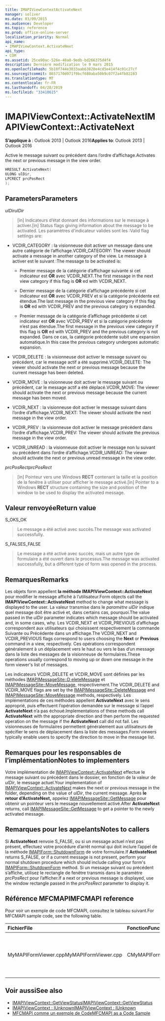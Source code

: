 ```yaml
---
title: IMAPIViewContextActivateNext
manager: soliver
ms.date: 03/09/2015
ms.audience: Developer
ms.topic: reference
ms.prod: office-online-server
localization_priority: Normal
api_name:
- IMAPIViewContext.ActivateNext
api_type:
- COM
ms.assetid: 25ce90ac-526e-48a0-9edb-bd266375d4f4
description: Dernière modification le 9 mars 2015
ms.openlocfilehash: 5b10f744e3033aab63820e4cd5e414f4c01c27cf
ms.sourcegitcommit: 8657170d071f9bcf680aba50b9c07f2a4fb82283
ms.translationtype: MT
ms.contentlocale: fr-FR
ms.lasthandoff: 04/28/2019
ms.locfileid: "33410615"
---
```

# <a name="imapiviewcontextactivatenext"></a><span data-ttu-id="e9f91-103">IMAPIViewContext::ActivateNext</span><span class="sxs-lookup"><span data-stu-id="e9f91-103">IMAPIViewContext::ActivateNext</span></span>

<span data-ttu-id="e9f91-104">**S’applique à** : Outlook 2013 | Outlook 2016</span><span class="sxs-lookup"><span data-stu-id="e9f91-104">**Applies to**: Outlook 2013 | Outlook 2016</span></span> 
  
<span data-ttu-id="e9f91-105">Active le message suivant ou précédent dans l’ordre d’affichage.</span><span class="sxs-lookup"><span data-stu-id="e9f91-105">Activates the next or previous message in the view order.</span></span> 
  
```cpp
HRESULT ActivateNext(
ULONG ulDir,
LPCRECT prcPosRect
);
```

## <a name="parameters"></a><span data-ttu-id="e9f91-106">Parameters</span><span class="sxs-lookup"><span data-stu-id="e9f91-106">Parameters</span></span>

<span data-ttu-id="e9f91-107">_ulDir_</span><span class="sxs-lookup"><span data-stu-id="e9f91-107">_ulDir_</span></span>
  
> <span data-ttu-id="e9f91-108">[in] Indicateurs d’état donnant des informations sur le message à activer.</span><span class="sxs-lookup"><span data-stu-id="e9f91-108">[in] Status flags giving information about the message to be activated.</span></span> <span data-ttu-id="e9f91-109">Les paramètres d’indicateur valides sont les :</span><span class="sxs-lookup"><span data-stu-id="e9f91-109">Valid flag settings are:</span></span>
    
  - <span data-ttu-id="e9f91-110">VCDIR_CATEGORY : la visionneuse doit activer un message dans une autre catégorie de l’affichage.</span><span class="sxs-lookup"><span data-stu-id="e9f91-110">VCDIR_CATEGORY: The viewer should activate a message in another category of the view.</span></span> <span data-ttu-id="e9f91-111">Le message à activer est le suivant :</span><span class="sxs-lookup"><span data-stu-id="e9f91-111">The message to be activated is:</span></span> 
        
    - <span data-ttu-id="e9f91-112">Premier message de la catégorie d’affichage suivante si cet indicateur est **OR** avec VCDIR_NEXT.</span><span class="sxs-lookup"><span data-stu-id="e9f91-112">The first message in the next view category if this flag is **OR** ed with VCDIR_NEXT.</span></span> 
        
    - <span data-ttu-id="e9f91-113">Dernier message de la catégorie d’affichage précédente si cet indicateur est **OR** avec VCDIR_PREV et si la catégorie précédente est étendue.</span><span class="sxs-lookup"><span data-stu-id="e9f91-113">The last message in the previous view category if this flag is **OR** ed with VCDIR_PREV and the previous category is expanded.</span></span> 
        
    - <span data-ttu-id="e9f91-114">Premier message de la catégorie d’affichage précédente si cet indicateur est **OR** avec VCDIR_PREV et si la catégorie précédente n’est pas étendue.</span><span class="sxs-lookup"><span data-stu-id="e9f91-114">The first message in the previous view category if this flag is **OR** ed with VCDIR_PREV and the previous category is not expanded.</span></span> <span data-ttu-id="e9f91-115">Dans ce cas, la catégorie précédente subit une expansion automatique.</span><span class="sxs-lookup"><span data-stu-id="e9f91-115">In this case the previous category undergoes automatic expansion.</span></span> 
        
  - <span data-ttu-id="e9f91-116">VCDIR_DELETE : la visionneuse doit activer le message suivant ou précédent, car le message actif a été supprimé.</span><span class="sxs-lookup"><span data-stu-id="e9f91-116">VCDIR_DELETE: The viewer should activate the next or previous message because the current message has been deleted.</span></span> 
        
  - <span data-ttu-id="e9f91-117">VCDIR_MOVE : la visionneuse doit activer le message suivant ou précédent, car le message actif a été déplacé.</span><span class="sxs-lookup"><span data-stu-id="e9f91-117">VCDIR_MOVE: The viewer should activate the next or previous message because the current message has been moved.</span></span> 
        
  - <span data-ttu-id="e9f91-118">VCDIR_NEXT : la visionneuse doit activer le message suivant dans l’ordre d’affichage.</span><span class="sxs-lookup"><span data-stu-id="e9f91-118">VCDIR_NEXT: The viewer should activate the next message in the view order.</span></span> 
        
  - <span data-ttu-id="e9f91-119">VCDIR_PREV : la visionneuse doit activer le message précédent dans l’ordre d’affichage.</span><span class="sxs-lookup"><span data-stu-id="e9f91-119">VCDIR_PREV: The viewer should activate the previous message in the view order.</span></span> 
        
  - <span data-ttu-id="e9f91-120">VCDIR_UNREAD : la visionneuse doit activer le message non lu suivant ou précédent dans l’ordre d’affichage.</span><span class="sxs-lookup"><span data-stu-id="e9f91-120">VCDIR_UNREAD: The viewer should activate the next or previous unread message in the view order.</span></span> 
    
<span data-ttu-id="e9f91-121">_prcPosRect_</span><span class="sxs-lookup"><span data-stu-id="e9f91-121">_prcPosRect_</span></span>
  
> <span data-ttu-id="e9f91-122">[in] Pointeur vers une Windows **RECT** contenant la taille et la position de la fenêtre à utiliser pour afficher le message activé.</span><span class="sxs-lookup"><span data-stu-id="e9f91-122">[in] Pointer to a Windows **RECT** structure containing the size and position of the window to be used to display the activated message.</span></span> 
    
## <a name="return-value"></a><span data-ttu-id="e9f91-123">Valeur renvoyée</span><span class="sxs-lookup"><span data-stu-id="e9f91-123">Return value</span></span>

<span data-ttu-id="e9f91-124">S_OK</span><span class="sxs-lookup"><span data-stu-id="e9f91-124">S_OK</span></span> 
  
> <span data-ttu-id="e9f91-125">Le message a été activé avec succès.</span><span class="sxs-lookup"><span data-stu-id="e9f91-125">The message was activated successfully.</span></span> 
    
<span data-ttu-id="e9f91-126">S_FALSE</span><span class="sxs-lookup"><span data-stu-id="e9f91-126">S_FALSE</span></span> 
  
> <span data-ttu-id="e9f91-127">Le message a été activé avec succès, mais un autre type de formulaire a été ouvert dans le processus.</span><span class="sxs-lookup"><span data-stu-id="e9f91-127">The message was activated successfully, but a different type of form was opened in the process.</span></span>
    
## <a name="remarks"></a><span data-ttu-id="e9f91-128">Remarques</span><span class="sxs-lookup"><span data-stu-id="e9f91-128">Remarks</span></span>

<span data-ttu-id="e9f91-129">Les objets form appellent **la méthode IMAPIViewContext::ActivateNext** pour modifier le message affiché à l’utilisateur.</span><span class="sxs-lookup"><span data-stu-id="e9f91-129">Form objects call the **IMAPIViewContext::ActivateNext** method to change what message is displayed to the user.</span></span> <span data-ttu-id="e9f91-130">La valeur transmise dans le  _paramètre ulDir_ indique quel message doit être activé et, dans certains cas, pourquoi.</span><span class="sxs-lookup"><span data-stu-id="e9f91-130">The value passed in the  _ulDir_ parameter indicates which message should be activated and, in some cases, why.</span></span> <span data-ttu-id="e9f91-131">Les VCDIR_NEXT et VCDIR_PREVIOUS d’affichage correspondent aux utilisateurs  qui  choisissent respectivement la commande Suivante ou Précédente dans un affichage.</span><span class="sxs-lookup"><span data-stu-id="e9f91-131">The VCDIR_NEXT and VCDIR_PREVIOUS flags correspond to users choosing the **Next** or **Previous** command in a view, respectively.</span></span> <span data-ttu-id="e9f91-132">Ces opérations correspondent généralement à un déplacement vers le haut ou vers le bas d’un message dans la liste des messages de la visionneuse de formulaires.</span><span class="sxs-lookup"><span data-stu-id="e9f91-132">These operations usually correspond to moving up or down one message in the form viewer's list of messages.</span></span> 
  
<span data-ttu-id="e9f91-133">Les indicateurs VCDIR_DELETE et VCDIR_MOVE sont définies par les méthodes [IMAPIMessageSite::D eleteMessage](imapimessagesite-deletemessage.md) et [IMAPIMessageSite::MoveMessage,](imapimessagesite-movemessage.md) respectivement.</span><span class="sxs-lookup"><span data-stu-id="e9f91-133">The VCDIR_DELETE and VCDIR_MOVE flags are set by the [IMAPIMessageSite::DeleteMessage](imapimessagesite-deletemessage.md) and [IMAPIMessageSite::MoveMessage](imapimessagesite-movemessage.md) methods, respectively.</span></span> <span data-ttu-id="e9f91-134">Les implémentations de ces méthodes appellent **ActivateNext** avec le sens approprié, puis effectuent l’opération demandée sur le message si l’appel **ActivateNext** n’a pas échoué.</span><span class="sxs-lookup"><span data-stu-id="e9f91-134">Implementations of these methods call **ActivateNext** with the appropriate direction and then perform the requested operation on the message if the **ActivateNext** call did not fail.</span></span> <span data-ttu-id="e9f91-135">Les visionneuses de formulaires permettent généralement aux utilisateurs de spécifier le sens de déplacement dans la liste des messages.</span><span class="sxs-lookup"><span data-stu-id="e9f91-135">Form viewers typically enable users to specify the direction to move in the message list.</span></span> 
  
## <a name="notes-to-implementers"></a><span data-ttu-id="e9f91-136">Remarques pour les responsables de l’implémentation</span><span class="sxs-lookup"><span data-stu-id="e9f91-136">Notes to implementers</span></span>

<span data-ttu-id="e9f91-137">Votre implémentation de [IMAPIViewContext::ActivateNext](imapiviewcontext-activatenext.md) effectue le message suivant ou précédent dans le dossier, en fonction de la valeur de  _ulDir_, le message actuel.</span><span class="sxs-lookup"><span data-stu-id="e9f91-137">Your implementation of [IMAPIViewContext::ActivateNext](imapiviewcontext-activatenext.md) makes the next or previous message in the folder, depending on the value of  _ulDir_, the current message.</span></span> <span data-ttu-id="e9f91-138">Après **le retour d’ActivateNext,** appelez [IMAPIMessageSite::GetMessage](imapimessagesite-getmessage.md) pour obtenir un pointeur vers le message nouvellement activé.</span><span class="sxs-lookup"><span data-stu-id="e9f91-138">After **ActivateNext** returns, call [IMAPIMessageSite::GetMessage](imapimessagesite-getmessage.md) to get a pointer to the newly activated message.</span></span> 
  
## <a name="notes-to-callers"></a><span data-ttu-id="e9f91-139">Remarques pour les appelants</span><span class="sxs-lookup"><span data-stu-id="e9f91-139">Notes to callers</span></span>

<span data-ttu-id="e9f91-140">Si **ActivateNext** renvoie S_FALSE, ou si un message actuel n’est pas présent, effectuez votre procédure d’arrêt normal qui doit inclure l’appel de la méthode [IMAPIForm::ShutdownForm](imapiform-shutdownform.md) de votre formulaire.</span><span class="sxs-lookup"><span data-stu-id="e9f91-140">If **ActivateNext** returns S_FALSE, or if a current message is not present, perform your normal shutdown procedure which should include calling your form's [IMAPIForm::ShutdownForm](imapiform-shutdownform.md) method.</span></span> <span data-ttu-id="e9f91-141">Si un message suivant ou précédent s’affiche, utilisez le rectangle de fenêtre transmis dans le paramètre  _prcPosRect_ pour l’afficher.</span><span class="sxs-lookup"><span data-stu-id="e9f91-141">If a next or previous message is displayed, use the window rectangle passed in the  _prcPosRect_ parameter to display it.</span></span> 
  
## <a name="mfcmapi-reference"></a><span data-ttu-id="e9f91-142">Référence MFCMAPI</span><span class="sxs-lookup"><span data-stu-id="e9f91-142">MFCMAPI reference</span></span>

<span data-ttu-id="e9f91-143">Pour voir un exemple de code MFCMAPI, consultez le tableau suivant.</span><span class="sxs-lookup"><span data-stu-id="e9f91-143">For MFCMAPI sample code, see the following table.</span></span>
  
|<span data-ttu-id="e9f91-144">**Fichier**</span><span class="sxs-lookup"><span data-stu-id="e9f91-144">**File**</span></span>|<span data-ttu-id="e9f91-145">**Fonction**</span><span class="sxs-lookup"><span data-stu-id="e9f91-145">**Function**</span></span>|<span data-ttu-id="e9f91-146">**Commentaire**</span><span class="sxs-lookup"><span data-stu-id="e9f91-146">**Comment**</span></span>|
|:-----|:-----|:-----|
|<span data-ttu-id="e9f91-147">MyMAPIFormViewer.cpp</span><span class="sxs-lookup"><span data-stu-id="e9f91-147">MyMAPIFormViewer.cpp</span></span>  <br/> |<span data-ttu-id="e9f91-148">CMyMAPIFormViewer::ActivateNext</span><span class="sxs-lookup"><span data-stu-id="e9f91-148">CMyMAPIFormViewer::ActivateNext</span></span>  <br/> |<span data-ttu-id="e9f91-149">MFCMAPI implémente **la méthode IMAPIViewContext::ActivateNext** dans cette fonction.</span><span class="sxs-lookup"><span data-stu-id="e9f91-149">MFCMAPI implements the **IMAPIViewContext::ActivateNext** method in this function.</span></span>  <br/> |
   
## <a name="see-also"></a><span data-ttu-id="e9f91-150">Voir aussi</span><span class="sxs-lookup"><span data-stu-id="e9f91-150">See also</span></span>

- [<span data-ttu-id="e9f91-151">IMAPIViewContext::GetViewStatus</span><span class="sxs-lookup"><span data-stu-id="e9f91-151">IMAPIViewContext::GetViewStatus</span></span>](imapiviewcontext-getviewstatus.md)
- [<span data-ttu-id="e9f91-152">IMAPIViewContext : IUnknown</span><span class="sxs-lookup"><span data-stu-id="e9f91-152">IMAPIViewContext : IUnknown</span></span>](imapiviewcontextiunknown.md)
- [<span data-ttu-id="e9f91-153">MFCMAPI comme un exemple de Code</span><span class="sxs-lookup"><span data-stu-id="e9f91-153">MFCMAPI as a Code Sample</span></span>](mfcmapi-as-a-code-sample.md)

